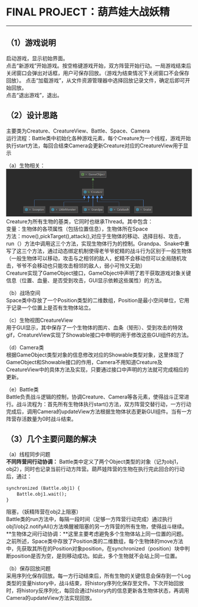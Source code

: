 # FINAL PROJECT：葫芦娃大战妖精
---
## （1）游戏说明
启动游戏，显示初始界面。  
点击“新游戏”开始游戏。按空格键游戏开始，双方阵营开始行动。一局游戏结束后关闭窗口会弹出对话框，用户可保存回放。（游戏为结束情况下关闭窗口不会保存回放）。
点击“加载游戏”，从文件资源管理器中选择回放记录文件，确定后即可开始回放。  
点击“退出游戏”，退出。  
## （2）设计思路
主要类为Creature、CreatureView、Battle、Space、Camera  
运行流程：Battle类中初始化各种游戏元素，每个Creature为一个线程，游戏开始执行start方法，每回合结束Camera会更新Creature对应的CreatureView用于显示

（a）生物相关：  
![avatar](/images/1.png)
Creature为所有生物的基类，它同时也继承Thread。其中包含：  
变量：生物体的各项属性（包括位置信息），生物体所在Space  
方法：move(),pickTarget(),attack(),对应于生物体的移动、选择目标、攻击，run（）方法中调用这三个方法，实现生物体行为的控制。Grandpa、Snake中重写了这三个方法，通过动态绑定机制使得老爷爷蛇精的战斗行为区别于一般生物体（一般生物体可以移动，攻击与之相邻的敌人，蛇精不会移动但可以全局随机攻击，爷爷不会移动也只能攻击相邻的敌人，弱小可怜又无助）  
Creature实现了GameObject接口，GameObject中声明了若干获取游戏对象关键信息（位置、血量、是否受到攻击，GUI显示依赖这些属性）的方法。


（b）战场空间  
Space类中存放了一个Position类型的二维数组，Position是最小空间单位，它用于记录一个位置上是否有生物体站立。

（c）生物视图CreatureView  
用于GUI显示，其中保存了一个生物体的图片、血条（矩形）、受到攻击的特效gif，CreatureView实现了Showable接口中申明的用于修改这些GUI组件的方法。  

（d）Camera类  
根据GameObject类型对象的信息修改对应的Showable类型对象，这里体现了GameObject和Showable接口的作用，Camera不用知道Creature及CreatureView中的具体方法及实现，只要通过接口中声明的方法就可完成相应的更新。  

（e）Battle类  
Battle负责战斗逻辑的控制，协调Creature、Camera等各元素，使得战斗正常进行。战斗流程为：首先所有生物体执行start()方法，双方阵营交替行动，一方行动完成后，调用Camera的updateView方法根据生物体状态更新GUI组件。当有一方阵营存活数量为0时战斗结束。  
## （3）几个主要问题的解决
（a）线程同步问题  
**不同阵营间行动协调：** Battle类中定义了两个Object类型的对象（记为obj1，obj2），同时也记录当前行动方阵营。葫芦娃阵营的生物在执行完此回合的行动后，通过：  
```
synchronized (Battle.obj1) {
	Battle.obj1.wait();
}
```  
阻塞，（妖精阵营在obj2上阻塞）  
Battle类的run方法中，每隔一段时间（足够一方阵营行动完成）通过执行obj1/obj2.notifyAll()方法唤醒被阻塞的另一方阵营的所有生物，使得战斗继续。  
**生物体之间行动协调：**这里主要考虑避免多个生物体站上同一位置的问题。之前所述，Space类中存放了Position类的二维数组，每个生物体的move方法中，先获取其所在的Position对象position，在synchronized（position）块中判断position是否为空，是则移动成功。如此，多个生物就不会站上同一位置。  
  
（b）保存回放问题  
采用序列化保存回放。每一方行动结束后，所有生物的关键信息会保存到一个Log类型的变量history中，战斗结束，将history序列化保存至文件。下次开始回放时，将history反序列化，每回合通过history内的信息更新各生物体状态，再调用Camera的updateView方法实现回放。